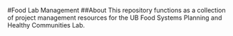 #Food Lab Management
##About
This repository functions as a collection of project management resources for the UB Food Systems Planning and Healthy Communities Lab.
